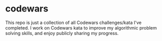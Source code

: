 # codewars
This repo is just a collection of all Codewars challenges/kata I've completed. I work on Codewars kata to improve my algorithmic problem solving skills, and enjoy publicly sharing my progress.
